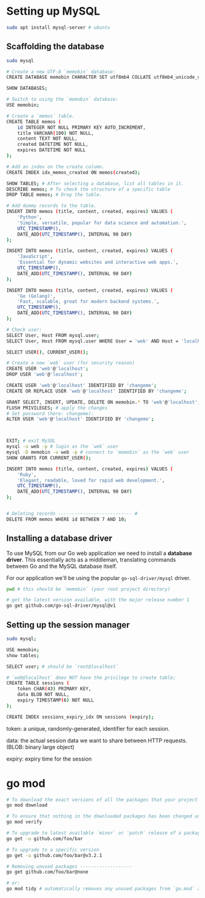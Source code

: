 # Setting up MySQL
```sh
sudo apt install mysql-server # ubuntu
```

## Scaffolding the database
```sh
sudo mysql

# Create a new UTF-8 `memobin` database:
CREATE DATABASE memobin CHARACTER SET utf8mb4 COLLATE utf8mb4_unicode_ci;

SHOW DATABASES;

# Switch to using the `memobin` database:
USE memobin;

# Create a `memos` table.
CREATE TABLE memos (
    id INTEGER NOT NULL PRIMARY KEY AUTO_INCREMENT,
    title VARCHAR(100) NOT NULL,
    content TEXT NOT NULL,
    created DATETIME NOT NULL,
    expires DATETIME NOT NULL
);

# Add an index on the create column.
CREATE INDEX idx_memos_created ON memos(created);

SHOW TABLES; # After selecting a database, list all tables in it.
DESCRIBE memos; # To check the structure of a specific table
DROP TABLE memos; # Drop the table.

# Add dummy records to the table.
INSERT INTO memos (title, content, created, expires) VALUES (
    'Python',
    'Simple, versatile, popular for data science and automation.',
    UTC_TIMESTAMP(),
    DATE_ADD(UTC_TIMESTAMP(), INTERVAL 90 DAY)
);

INSERT INTO memos (title, content, created, expires) VALUES (
    'JavaScript',
    'Essential for dynamic websites and interactive web apps.',
    UTC_TIMESTAMP(),
    DATE_ADD(UTC_TIMESTAMP(), INTERVAL 90 DAY)
);

INSERT INTO memos (title, content, created, expires) VALUES (
    'Go (Golang)',
    'Fast, scalable, great for modern backend systems.',
    UTC_TIMESTAMP(),
    DATE_ADD(UTC_TIMESTAMP(), INTERVAL 90 DAY)
);

# Check user:
SELECT User, Host FROM mysql.user;
SELECT User, Host FROM mysql.user WHERE User = 'web' AND Host = 'localhost';

SELECT USER(), CURRENT_USER();

# Create a new `web` user (for security reason)
CREATE USER 'web'@'localhost';
DROP USER 'web'@'localhost';

CREATE USER 'web'@'localhost' IDENTIFIED BY 'changeme';
CREATE OR REPLACE USER 'web'@'localhost' IDENTIFIED BY 'changeme';

GRANT SELECT, INSERT, UPDATE, DELETE ON memobin.* TO 'web'@'localhost';
FLUSH PRIVILEGES; # apply the changes
# Set password (here: changeme):
ALTER USER 'web'@'localhost' IDENTIFIED BY 'changeme';



EXIT; # exit MySQL
mysql -u web -p # login as the `web` user
mysql -D memobin -u web -p # connect to `memobin` as the `web` user
SHOW GRANTS FOR CURRENT_USER();

INSERT INTO memos (title, content, created, expires) VALUES (
    'Ruby',
    'Elegant, readable, loved for rapid web development.',
    UTC_TIMESTAMP(),
    DATE_ADD(UTC_TIMESTAMP(), INTERVAL 90 DAY)
);


# Deleting records --------------------------- #
DELETE FROM memos WHERE id BETWEEN 7 AND 10;

```

## Installing a database driver
To use MySQL from our Go web application we need to install a **database driver**. This essentially acts as a middleman, translating commands between Go and the MySQL database itself.

For our application we'll be using the popular `go-sql-driver/mysql` driver.

```sh
pwd # this should be `memobin` (your root project directory)

# get the latest version available, with the major release number 1
go get github.com/go-sql-driver/mysql@v1

```

## Setting up the session manager
```sh
sudo mysql;

USE memobin;
show tables;

SELECT user; # should be `root@localhost`

# `web@localhost` does NOT have the privilege to create table;
CREATE TABLE sessions (
    token CHAR(43) PRIMARY KEY,
    data BLOB NOT NULL,
    expiry TIMESTAMP(6) NOT NULL
);

CREATE INDEX sessions_expiry_idx ON sessions (expiry);

```
token: a unique, randomly-generated, identifier for each session.

data: the actual session data we want to share between HTTP requests. (BLOB: binary large object)

expiry: expiry time for the session

# go mod
```sh
# To download the exact versions of all the packages that your project needs.
go mod download

# To ensure that nothing in the downloaded packages has been changed unexpectedly.
go mod verify

# To upgrade to latest available `minor` or `patch` release of a package
go get -u github.com/foo/bar

# To upgrade to a specific version
go get -u github.com/foo/bar@v3.2.1

# Removing unused packages -------------------
go get github.com/foo/bar@none

# or:
go mod tidy # automatically removes any unused packages from `go.mod` and `go.sum` files.
```

